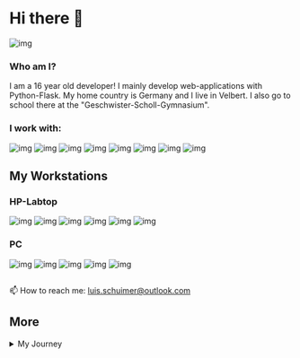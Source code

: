 # Hi there 👋
![img](https://github-profile-summary-cards.vercel.app/api/cards/profile-details?username=LuisSchuimer&theme=github_dark)

### Who am I?
I am a 16 year old developer! I mainly develop web-applications with Python-Flask. My home country is Germany and I live in Velbert. I also go to school there at the "Geschwister-Scholl-Gymnasium".


### I work with:
![img](https://img.shields.io/badge/Python-FFD43B?style=for-the-badge&logo=python&logoColor=blue)
![img](https://img.shields.io/badge/HTML5-E34F26?style=for-the-badge&logo=html5&logoColor=white)
![img](https://img.shields.io/badge/C%2B%2B-00599C?style=for-the-badge&logo=c%2B%2B&logoColor=white)
![img](https://img.shields.io/badge/Arduino-00979D?style=for-the-badge&logo=Arduino&logoColor=white)
![img](https://img.shields.io/badge/espressif-E7352C?style=for-the-badge&logo=espressif&logoColor=white)
![img](https://img.shields.io/badge/Raspberry%20Pi-A22846?style=for-the-badge&logo=Raspberry%20Pi&logoColor=white)
![img](https://img.shields.io/badge/Flask-000000?style=for-the-badge&logo=flask&logoColor=white)
![img](https://img.shields.io/badge/Bootstrap-563D7C?style=for-the-badge&logo=bootstrap&logoColor=white)

## My Workstations
### HP-Labtop
![img](https://img.shields.io/badge/PyCharm-000000.svg?&style=for-the-badge&logo=PyCharm&logoColor=white)
![img](	https://img.shields.io/badge/Fedora-51A2DA?style=for-the-badge&logo=fedora&logoColor=white) 
![img](https://img.shields.io/badge/Windows-0078D6?style=for-the-badge&logo=windows&logoColor=white) 
![img](https://img.shields.io/badge/Intel%20Core_i3_7th-0071C5?style=for-the-badge&logo=intel&logoColor=white) 
![img](https://img.shields.io/badge/Intel%20HD%20Graphics%20620-0071C5?style=for-the-badge&logo=intel&logoColor=white) 
![img](https://img.shields.io/badge/RAM-8GB-%230071C5.svg?&style=for-the-badge&logoColor=white)

### PC
![img](https://img.shields.io/badge/PyCharm-000000.svg?&style=for-the-badge&logo=PyCharm&logoColor=white)
![img](https://img.shields.io/badge/Windows_10-0078d4?style=for-the-badge&logo=windows-11&logoColor=white)
![img](https://img.shields.io/badge/Intel%20Core_i5_12th-0071C5?style=for-the-badge&logo=intel&logoColor=white)
![img](https://img.shields.io/badge/NVIDIA-RTX3070TI-76B900?style=for-the-badge&logo=nvidia&logoColor=white)
![img](https://img.shields.io/badge/RAM-32GB-%230071C5.svg?&style=for-the-badge&logoColor=white)

##
📫 How to reach me: luis.schuimer@outlook.com

## More
<details>
<summary>My Journey</summary>

## 2020
### May of 2020:
- Started building Websites and games in HTML/JavaScript

### Late 2020:
- Took part in a Youth Hacking Event called JugendHackt
- Build a Website to talk to people with the same interests as you
- It was remote because of Covid-19

## 2021:
- Build more complete Websites and moved away from games
- I joined the GitHub community
- I started with Python
- Started with Python Networking

### September 2021
- Took part in JugendHackt 2021 Colone
- Build a chatting Client for Matrix
- The Event was also Remote because of Covid-19

## 2022
- Started making full Websites with servers
- Started learning about Web-Servers
- Made my first big Project on GitHub

### September 2022
- Took part in JugendHackt 2022 Colone
- Build "wann-soll-ich-lüften.de"
- First time being at the event in real life

### Rest of 2022
- Updated "wann-soll-ich-lüften.de" extensively

## 2023
- Found a group of developers and founded a groupe called "Bytezo Team"
- Build more big projects
- Searching for a big personal Project

### September 2023
- Took part in JugendHackt Colone 2023
- Build "MyEventWorld" with Bytezo Team

### October 2023
- Took part in JugendHackt Zürich 2023
- Finalised idea behind "MyEventWorld" with Bytezo

### Rest of 2023
- Weekly Meetings with Bytezo
- Idea of taking Part in a Europe-Wide Turnament called "YH4F"

## 2024
- Getting Accepted for YH4F
- Reworking "MyEventWorld" into "Eventfully"
- ... more to come


</details>
